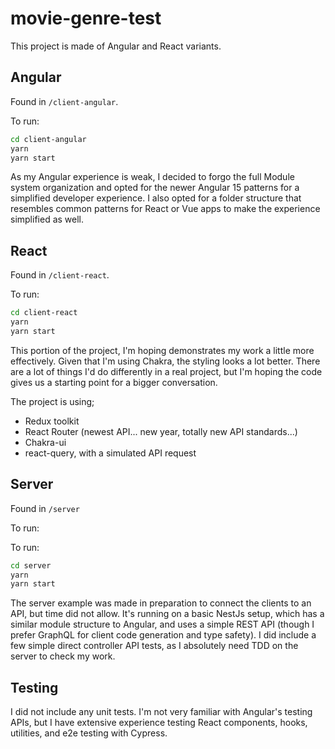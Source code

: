 # movie-genre-test

This project is made of Angular and React variants.

## Angular
Found in `/client-angular`.

To run:

```bash
cd client-angular
yarn
yarn start
```

As my Angular experience is weak, I decided to forgo the full Module system organization and opted
for the newer Angular 15 patterns for a simplified developer experience. I also opted for a folder 
structure that resembles common patterns for React or Vue apps to make the experience simplified as
well.

## React
Found in `/client-react`.

To run:

```bash
cd client-react
yarn
yarn start
```

This portion of the project, I'm hoping demonstrates my work a little more effectively. Given that I'm
using Chakra, the styling looks a lot better. There are a lot of things I'd do differently in a real project,
but I'm hoping the code gives us a starting point for a bigger conversation.


The project is using;
- Redux toolkit
- React Router (newest API... new year, totally new API standards...)
- Chakra-ui
- react-query, with a simulated API request

## Server

Found in `/server`

To run:

To run:

```bash
cd server
yarn
yarn start
```

The server example was made in preparation to connect the clients to an API, but time did not allow.
It's running on a basic NestJs setup, which has a similar module structure to Angular, and uses
a simple REST API (though I prefer GraphQL for client code generation and type safety). I did include
a few simple direct controller API tests, as I absolutely need TDD on the server to check my work.

## Testing
I did not include any unit tests. I'm not very familiar with Angular's testing APIs, but I have 
extensive experience testing React components, hooks, utilities, and e2e testing with Cypress.
